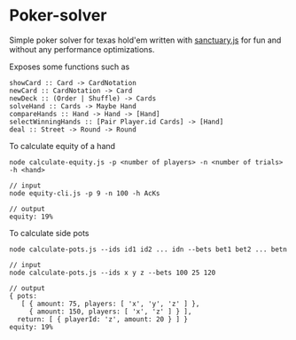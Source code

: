 Poker-solver
============

Simple poker solver for texas hold'em written with [sanctuary.js](https://github.com/sanctuary-js) for fun and without any performance optimizations.

Exposes some functions such as

```
showCard :: Card -> CardNotation
newCard :: CardNotation -> Card
newDeck :: (Order | Shuffle) -> Cards
solveHand :: Cards -> Maybe Hand
compareHands :: Hand -> Hand -> [Hand]
selectWinningHands :: [Pair Player.id Cards] -> [Hand]
deal :: Street -> Round -> Round
```

To calculate equity of a hand

```
node calculate-equity.js -p <number of players> -n <number of trials> -h <hand>

// input
node equity-cli.js -p 9 -n 100 -h AcKs

// output
equity: 19%
```

To calculate side pots

```
node calculate-pots.js --ids id1 id2 ... idn --bets bet1 bet2 ... betn

// input
node calculate-pots.js --ids x y z --bets 100 25 120

// output
{ pots:
   [ { amount: 75, players: [ 'x', 'y', 'z' ] },
     { amount: 150, players: [ 'x', 'z' ] } ],
  return: [ { playerId: 'z', amount: 20 } ] }
equity: 19%
```
